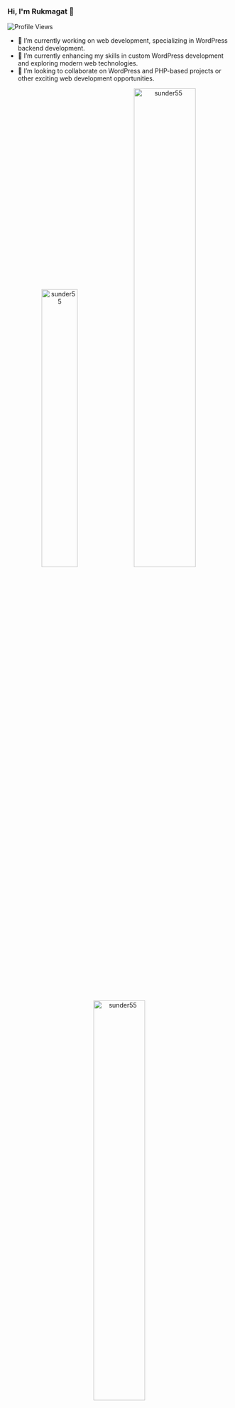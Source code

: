 ### Hi, I'm Rukmagat 👋
![Profile Views](https://komarev.com/ghpvc/?username=sunder55&label=Profile%20Views&color=blueviolet&style=flat-square)

<!--
**sunder55/sunder55** is a ✨ _special_ ✨ repository because its `README.md` (this file) appears on your GitHub profile.
-->

- 🔭 I’m currently working on web development, specializing in WordPress backend development.
- 🌱 I’m currently enhancing my skills in custom WordPress development and exploring modern web technologies.
- 👯 I’m looking to collaborate on WordPress and PHP-based projects or other exciting web development opportunities.

<p align="center">
<img width="40%" src="https://github-readme-stats.vercel.app/api/top-langs?username=sunder55&show_icons=true&theme=dracula&title_color=ff8000&text_color=ffffff&bg_color=6a6a6a&locale=en&layout=compact&hide_border=true" alt="sunder55" /> 
<img width="52.5%%" src="https://github-readme-stats.vercel.app/api?username=sunder55&show_icons=true&theme=dracula&title_color=ff8000&text_color=ffffff&bg_color=6a6a6a&locale=en&hide_border=true" alt="sunder55" />
<img width="48%" src="https://github-readme-streak-stats.herokuapp.com/?user=sunder55&theme=highcontrast&hide_border=true" alt="sunder55" />
</p>

## Useful WordPress Plugins

Here are some useful WordPress plugins to enhance functionality and performance:

<table>
  <thead>
    <tr>
      <th>Plugin</th>
      <th>Description</th>
    </tr>
  </thead>
  <tbody>
    <tr>
      <td><b>Query Monitor</b></td>
      <td>For checking database and PHP errors.</td>
    </tr>
    <tr>
      <td><b>Yoast SEO</b></td>
      <td>For Search Engine Optimization.</td>
    </tr>
    <tr>
      <td><b>Maintenance</b></td>
      <td>For enabling maintenance mode.</td>
    </tr>
    <tr>
      <td><b>WP Meteor</b></td>
      <td>For speed optimization.</td>
    </tr>
    <tr>
      <td><b>WP Rocket</b></td>
      <td>For better performance.</td>
    </tr>
    <tr>
      <td><b>WP Rollback</b></td>
      <td>For rolling back to the previous version of plugins.</td>
    </tr>
  </tbody>
</table>


